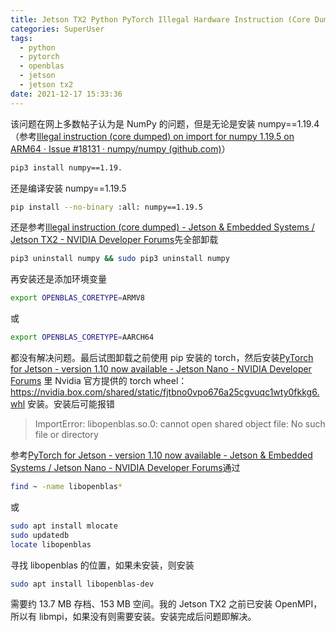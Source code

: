 ```yaml
---
title: Jetson TX2 Python PyTorch Illegal Hardware Instruction (Core Dumped) 解决方法
categories: SuperUser
tags:
  - python
  - pytorch
  - openblas
  - jetson
  - jetson tx2
date: 2021-12-17 15:33:36
---
```


该问题在网上多数帖子认为是 NumPy 的问题，但是无论是安装 numpy==1.19.4（参考[Illegal instruction (core dumped) on import for numpy 1.19.5 on ARM64 · Issue #18131 · numpy/numpy (github.com)](https://github.com/numpy/numpy/issues/18131)）

```bash
pip3 install numpy==1.19.
```


还是编译安装 numpy==1.19.5

```bash
pip install --no-binary :all: numpy==1.19.5
```

还是参考[Illegal instruction (core dumped) - Jetson & Embedded Systems / Jetson TX2 - NVIDIA Developer Forums](https://forums.developer.nvidia.com/t/illegal-instruction-core-dumped/165488/15)先全部卸载

```bash
pip3 uninstall numpy && sudo pip3 uninstall numpy
```

再安装还是添加环境变量

```bash
export OPENBLAS_CORETYPE=ARMV8
```

或

```bash
export OPENBLAS_CORETYPE=AARCH64
```

都没有解决问题。最后试图卸载之前使用 pip 安装的 torch，然后安装[PyTorch for Jetson - version 1.10 now available - Jetson Nano - NVIDIA Developer Forums](https://forums.developer.nvidia.com/t/pytorch-for-jetson-version-1-10-now-available/72048?u=yihuajack) 里 Nvidia 官方提供的 torch wheel：https://nvidia.box.com/shared/static/fjtbno0vpo676a25cgvuqc1wty0fkkg6.whl 安装。安装后可能报错

> ImportError: libopenblas.so.0: cannot open shared object file: No such file or directory

参考[PyTorch for Jetson - version 1.10 now available - Jetson & Embedded Systems / Jetson Nano - NVIDIA Developer Forums](https://forums.developer.nvidia.com/t/pytorch-for-jetson-version-1-10-now-available/72048/384)通过

```bash
find ~ -name libopenblas*
```

或

```bash
sudo apt install mlocate
sudo updatedb
locate libopenblas
```

寻找 libopenblas 的位置，如果未安装，则安装

```bash
sudo apt install libopenblas-dev
```

需要约 13.7 MB 存档、153 MB 空间。我的 Jetson TX2 之前已安装 OpenMPI，所以有 libmpi，如果没有则需要安装。安装完成后问题即解决。
